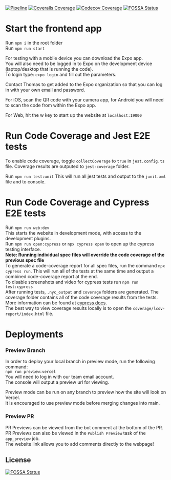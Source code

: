 [![Pipeline](https://github.com/SudoKuru/Frontend/actions/workflows/pipeline.yml/badge.svg?branch=main)](https://github.com/SudoKuru/Frontend/actions/workflows/pipeline.yml)
[![Coveralls Coverage](https://coveralls.io/repos/github/SudoKuru/Frontend/badge.svg?branch=main)](https://coveralls.io/github/SudoKuru/Frontend?branch=main)
[![Codecov Coverage](https://codecov.io/gh/SudoKuru/Frontend/graph/badge.svg?token=XQSTKPTBFF)](https://codecov.io/gh/SudoKuru/Frontend)
[![FOSSA Status](https://app.fossa.com/api/projects/git%2Bgithub.com%2FSudoKuru%2FFrontend.svg?type=shield)](https://app.fossa.com/projects/git%2Bgithub.com%2FSudoKuru%2FFrontend?ref=badge_shield)

# Start the frontend app

Run `npm i` in the root folder  
Run `npm run start`

For testing with a mobile device you can download the Expo app.  
You will also need to be logged in to Expo on the development device (laptop/desktop that is running the code).  
To login type: `expo login` and fill out the parameters.

Contact Thomas to get added to the Expo organization so that you can log in with your own email and password.

For iOS, scan the QR code with your camera app, for Android you will need to scan the code from within the Expo app.

For Web, hit the w key to start up the website at `localhost:19000`

# Run Code Coverage and Jest E2E tests

To enable code coverage, toggle `collectCoverage` to `true` in `jest.config.ts` file. Coverage results are outputed to `jest-coverage` folder.

Run `npm run test:unit`
This will run all jest tests and output to the `junit.xml` file and to console.

# Run Code Coverage and Cypress E2E tests

Run `npm run web:dev`  
This starts the website in development mode, with access to the development plugins.  
Run `npm run open:cypress` or `npx cypress open` to open up the cypress testing interface.  
**Note: Running individual spec files will override the code coverage of the previous spec file**  
To generate a code-coverage report for all spec files, run the command `npx cypress run`. This will run all of the tests at the same time and output a combined code-coverage report at the end.  
To disable screenshots and video for cypress tests run `npm run test:cypress`  
After running tests, `.nyc_output` and `coverage` folders are generated. The coverage folder contains all of the code coverage results from the tests.  
More information can be found at [cypress docs](https://github.com/cypress-io/code-coverage).  
The best way to view coverage results locally is to open the `coverage/lcov-report/index.html` file.

# Deployments

### Preview Branch

In order to deploy your local branch in preview mode, run the following command:  
`npm run preview:vercel`  
You will need to log in with our team email account.  
The console will output a preview url for viewing.

Preview mode can be run on any branch to preview how the site will look on Vercel.  
It is encouraged to use preview mode before merging changes into main.

### Preview PR

PR Previews can be viewed from the bot comment at the bottom of the PR.
PR Previews can also be viewed in the `Publish Preview` task of the `app_preview` job.  
The website link allows you to add comments directly to the webpage!


## License
[![FOSSA Status](https://app.fossa.com/api/projects/git%2Bgithub.com%2FSudoKuru%2FFrontend.svg?type=large)](https://app.fossa.com/projects/git%2Bgithub.com%2FSudoKuru%2FFrontend?ref=badge_large)